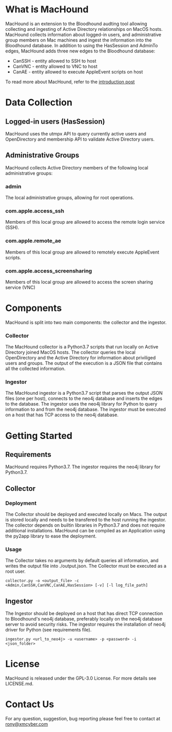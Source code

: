 # What is MacHound
MacHound is an extension to the Bloodhound audting tool allowing collecting and ingesting of Active Directory relationships on MacOS hosts.
MacHound collects information about logged-in users, and administrative group members on Mac machines and ingest the information into the Bloodhound database. 
In addition to using the HasSession and AdminTo edges, MacHound adds three new edges to the Bloodhound database:
* CanSSH - entity allowed to SSH to host
* CanVNC - entity allowed to VNC to host
* CanAE - entity allowed to execute AppleEvent scripts on host 

To read more about MacHound, refer to the [introduction post](https://medium.com/xm-cyber)

# Data Collection
## Logged-in users (HasSession)
MacHound uses the utmpx API to query currently active users and OpenDirectory and membership API to validate Active Directory users.

## Administrative Groups
MacHound collects Active Directory members of the following local administrative groups:

### admin
The local administrative groups, allowing for root operations.

### com.apple.access_ssh
Members of this local group are allowed to access the remote login service (SSH).

### com.apple.remote_ae
Members of this local group are allowed to remotely execute AppleEvent scripts.

### com.apple.access_screensharing
Members of this local group are allowed to access the screen sharing service (VNC)

# Components
MacHound is split into two main components: the collector and the ingestor.

### Collector
The MacHound collector is a Python3.7 scripts that run locally on Active Directory joined MacOS hosts.
The collector queries the local OpenDirectory and the Active Directory for information about priviliged users and groups.
The output of the execution is a JSON file that contains all the collected information.

### Ingestor
The MacHound ingestor is a Python3.7 script that parses the output JSON files (one per host), connects to the neo4j database and inserts the edges to the database.
The ingestor uses the neo4j library for Python to query information to and from the neo4j database.
The ingestor must be executed on a host that has TCP access to the neo4j database.

# Getting Started

## Requirements
MacHound requires Python3.7.
The ingestor requires the neo4j library for Python3.7.
‏
## Collector

### Deployment
The Collector should be deployed and executed locally on Macs. The output is stored locally and needs to be transfered to the host running the ingestor. The collector depends on builtin libraries in Python3.7  and does not require additional installations.
MacHound can be compiled as an Application using the py2app library to ease the deployment.

### Usage
The Collector takes no arguments by default queries all information, and writes the output file into ./output.json.
The Collector must be executed as a root user.
```
collector.py -o <output_file> -c <Admin,CanSSH,CanVNC,CanAE,HasSession> [-v] [-l log_file_path]
```

## Ingestor
The Ingestor should be deployed on a host that has direct TCP connection to Bloodhound's neo4j database, preferably locally on the neo4j database server to avoid security risks.
The ingestor requires the installation of neo4j driver for Python (see requirements file).

```
ingestor.py <url_to_neo4j> -u <username> -p <password> -i <json_folder>
```

# License
MacHound is released under the GPL-3.0 License. For more details see LICENSE.md.

# Contact Us
For any question, suggestion, bug reporting please feel free to contact at rony@xmcyber.com


